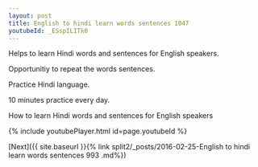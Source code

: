 ```yaml
---
layout: post
title: English to hindi learn words sentences 1047 
youtubeId: _ESspILITk0
---
```

 
 
Helps to learn Hindi words and sentences for English speakers.

Opportunitiy to repeat the words sentences. 

Practice Hindi language. 
 
10 minutes practice every day. 
 
How to learn Hindi words and sentences for English speakers 
 
{% include youtubePlayer.html id=page.youtubeId %}
 
 
[Next]({{ site.baseurl }}{% link  split2/_posts/2016-02-25-English to hindi learn words sentences 993 .md%})
 

